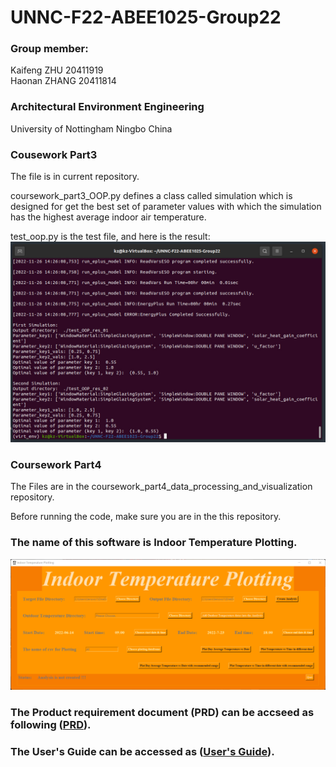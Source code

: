 # UNNC-F22-ABEE1025-Group22

### Group member:
Kaifeng ZHU   20411919  
Haonan ZHANG  20411814 
### Architectural Environment Engineering
University of Nottingham Ningbo China

### Cousework Part3
The file is in current repository.

coursework_part3_OOP.py defines a class called simulation which is designed for 
get the best set of parameter values with which the simulation has the highest 
average indoor air temperature.

test_oop.py is the test file, and here is the result:
![Test_result](./Test_result.jpg "Test_result")

### Coursework Part4
The Files are in the coursework_part4_data_processing_and_visualization repository.

Before running the code, make sure you are in the this repository.

### The name of this software is Indoor Temperature Plotting.

![Main Window](/GuideScreenshot/Main_Window.jpg "Main Window")

### The Product requirement document (PRD) can be accseed as following ([PRD](coursework_part4_data_processing_and_visualization/Product%20requirement%20document%20(PRD).md ':include')).

### The User's Guide can be accessed as ([User's Guide](coursework_part4_data_processing_and_visualization/User's%20Guide.md  ':include')).